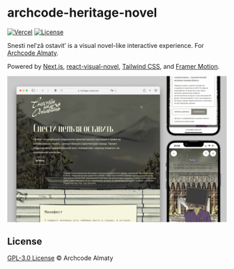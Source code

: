 # archcode-heritage-novel

[![Vercel](https://vercelbadge.vercel.app/api/yenbekbay/archcode-heritage-novel)](https://vercel.com/yenbekbay/archcode-heritage-novel)
[![License](https://img.shields.io/badge/license-GPL--3.0-blue.svg)](/LICENSE)

Snesti nelʹzâ ostavitʹ is a visual novel-like interactive experience. For [Archcode Almaty](https://archcode.kz/).

Powered by [Next.js](https://nextjs.org/), [react-visual-novel](https://github.com/utility-first/react-visual-novel), [Tailwind CSS](https://tailwindcss.com/), and [Framer Motion](https://www.framer.com/motion/).

![Snesti nelʹzâ ostavitʹ website and game](.github/showcase.jpeg)

## License

[GPL-3.0 License](./LICENSE) © Archcode Almaty
